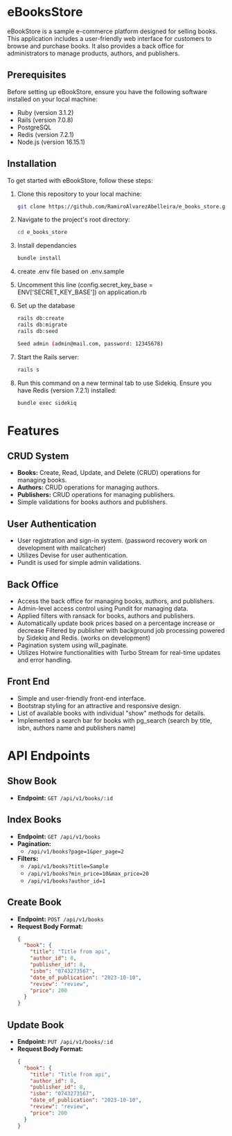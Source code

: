 # eBooksStore

eBookStore is a sample e-commerce platform designed for selling books. This application includes a user-friendly web interface for customers to browse and purchase books. It also provides a back office for administrators to manage products, authors, and publishers.

## Prerequisites

Before setting up eBookStore, ensure you have the following software installed on your local machine:

- Ruby (version 3.1.2)
- Rails (version 7.0.8)
- PostgreSQL
- Redis (version 7.2.1)
- Node.js (version 16.15.1)

## Installation

To get started with eBookStore, follow these steps:

1. Clone this repository to your local machine:

   ```bash
   git clone https://github.com/RamiroAlvarezAbelleira/e_books_store.git

2. Navigate to the project's root directory:
   ```bash
   cd e_books_store

3. Install dependancies
   ```bash
   bundle install

4. create .env file based on .env.sample

5. Uncomment this line (config.secret_key_base = ENV['SECRET_KEY_BASE']) on application.rb

6. Set up the database
   ```bash
   rails db:create
   rails db:migrate
   rails db:seed

   Seed admin (admin@mail.com, password: 12345678)

7. Start the Rails server:
   ```bash
   rails s

9. Run this command on a new terminal tab to use Sidekiq. Ensure you have Redis (version 7.2.1) installed:
   ```bash
   bundle exec sidekiq

# Features

## CRUD System
- **Books:** Create, Read, Update, and Delete (CRUD) operations for managing books.
- **Authors:** CRUD operations for managing authors.
- **Publishers:** CRUD operations for managing publishers.
- Simple validations for books authors and publishers.

## User Authentication
- User registration and sign-in system. (password recovery work on development with mailcatcher)
- Utilizes Devise for user authentication.
- Pundit is used for simple admin validations.

## Back Office
- Access the back office for managing books, authors, and publishers.
- Admin-level access control using Pundit for managing data.
- Applied filters with ransack for books, authors and publishers.
- Automatically update book prices based on a percentage increase or decrease Filtered by publisher with background job processing powered by Sidekiq and Redis. (works on development)
- Pagination system using will_paginate.
- Utilizes Hotwire functionalities with Turbo Stream for real-time updates and error handling.

## Front End
- Simple and user-friendly front-end interface.
- Bootstrap styling for an attractive and responsive design.
- List of available books with individual "show" methods for details.
- Implemented a search bar for books with pg_search (search by title, isbn, authors name and publishers name)

# API Endpoints

## Show Book
- **Endpoint:** `GET /api/v1/books/:id`

## Index Books
- **Endpoint:** `GET /api/v1/books`
- **Pagination:**
  - `/api/v1/books?page=1&per_page=2`
- **Filters:**
  - `/api/v1/books?title=Sample`
  - `/api/v1/books?min_price=10&max_price=20`
  - `/api/v1/books?author_id=1`

## Create Book
- **Endpoint:** `POST /api/v1/books`
- **Request Body Format:**
  ```json
  {
    "book": {
      "title": "Title from api",
      "author_id": 8,
      "publisher_id": 8,
      "isbn": "0743273567",
      "date_of_publication": "2023-10-10",
      "review": "review",
      "price": 200
    }
  }

## Update Book
- **Endpoint:** `PUT /api/v1/books/:id`
- **Request Body Format:**
  ```json
  {
    "book": {
      "title": "Title from api",
      "author_id": 8,
      "publisher_id": 8,
      "isbn": "0743273567",
      "date_of_publication": "2023-10-10",
      "review": "review",
      "price": 200
    }
  }
